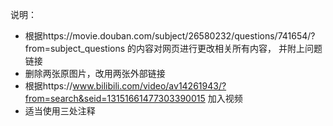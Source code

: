  说明：

* 根据https://movie.douban.com/subject/26580232/questions/741654/?from=subject_questions 的内容对网页进行更改相关所有内容， 并附上问题链接
* 删除两张原图片，改用两张外部链接
* 根据https://www.bilibili.com/video/av14261943/?from=search&seid=13151661477303390015 加入视频
* 适当使用三处<!--  -->注释
